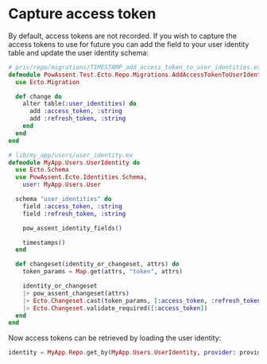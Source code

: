 # Capture access token

By default, access tokens are not recorded. If you wish to capture the access tokens to use for future you can add the field to your user identity table and update the user identity schema:

```elixir
# priv/repo/migrations/TIMESTAMP_add_access_token_to_user_identities.ex
defmodule PowAssent.Test.Ecto.Repo.Migrations.AddAccessTokenToUserIdentities do
  use Ecto.Migration

  def change do
    alter table(:user_identities) do
      add :access_token, :string
      add :refresh_token, :string
    end
  end
end
```

```elixir
# lib/my_app/users/user_identity.ex
defmodule MyApp.Users.UserIdentity do
  use Ecto.Schema
  use PowAssent.Ecto.Identities.Schema,
    user: MyApp.Users.User

  schema "user_identities" do
    field :access_token, :string
    field :refresh_token, :string

    pow_assent_identity_fields()

    timestamps()
  end

  def changeset(identity_or_changeset, attrs) do
    token_params = Map.get(attrs, "token", attrs)

    identity_or_changeset
    |> pow_assent_changeset(attrs)
    |> Ecto.Changeset.cast(token_params, [:access_token, :refresh_token])
    |> Ecto.Changeset.validate_required([:access_token])
  end
end
```

Now access tokens can be retrieved by loading the user identity:

```elixir
identity = MyApp.Repo.get_by(MyApp.Users.UserIdentity, provider: provider, user_id: user.id)
```